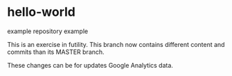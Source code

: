 hello-world
===========

example repository
example

This is an exercise in futility. This branch now contains different content and commits than its MASTER branch.

These changes can be for updates Google Analytics data.
